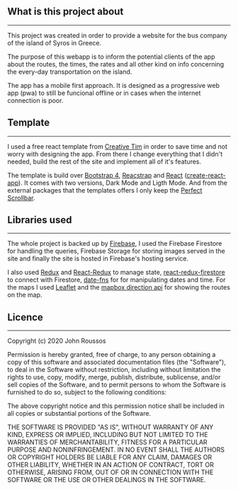 ## What is this project about
***
This project was created in order to provide a website for the bus company of the island of Syros in Greece.

The purpose of this webapp is to inform the potential clients of the app about the routes, the times, the rates and all other kind on info concerning the every-day transportation on the island.

The app has a mobile first approach. It is designed as a progressive web app (pwa) to still be funcional offline or in cases when the internet connection is poor.

## Template
***

I used a free react template from [Creative Tim](https://demos.creative-tim.com/black-dashboard-react/#/dashboard) in order to save time and not worry with designing the app. From there I change everything that I didn't needed, build the rest of the site and implement all of it's features.

The template is build over [Bootstrap 4](http://getbootstrap.com/), [Reacstrap](https://reactstrap.github.io/) and [React](https://reactjs.org/) ([create-react-app](https://github.com/facebook/create-react-app)). It comes with two versions, Dark Mode and Ligth Mode. And from the external packages that the templates offers I only keep the [Perfect Scrollbar](http://utatti.github.io/perfect-scrollbar/).

## Libraries used
***

The whole project is backed up by [Firebase](https://firebase.google.com/), I used the Firebase Firestore for handling the queries, Firebase Storage for storing images served in the site and finally the site is hosted in Firebase's hosting service.   

I also used [Redux](https://redux.js.org/) and [React-Redux](https://react-redux.js.org/) to manage state, [react-redux-firestore](https://react-redux-firebase.com/) to connect with Firestore, [date-fns](https://date-fns.org/) for for manipulating dates and time. For the maps I used [Leaflet](https://react-leaflet.js.org/) and the [mapbox direction api](https://docs.mapbox.com/help/glossary/directions-api/) for showing the routes on the map.  

## Licence
***

Copyright (c) 2020 John Roussos

Permission is hereby granted, free of charge, to any person obtaining a copy of this software and associated documentation files (the "Software"), to deal in the Software without restriction, including without limitation the rights to use, copy, modify, merge, publish, distribute, sublicense, and/or sell copies of the Software, and to permit persons to whom the Software is furnished to do so, subject to the following conditions:

The above copyright notice and this permission notice shall be included in all copies or substantial portions of the Software.

THE SOFTWARE IS PROVIDED "AS IS", WITHOUT WARRANTY OF ANY KIND, EXPRESS OR IMPLIED, INCLUDING BUT NOT LIMITED TO THE WARRANTIES OF MERCHANTABILITY, FITNESS FOR A PARTICULAR PURPOSE AND NONINFRINGEMENT. IN NO EVENT SHALL THE AUTHORS OR COPYRIGHT HOLDERS BE LIABLE FOR ANY CLAIM, DAMAGES OR OTHER LIABILITY, WHETHER IN AN ACTION OF CONTRACT, TORT OR OTHERWISE, ARISING FROM, OUT OF OR IN CONNECTION WITH THE SOFTWARE OR THE USE OR OTHER DEALINGS IN THE SOFTWARE.
